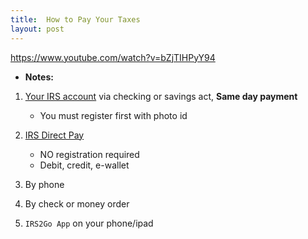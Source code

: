 ```yaml
---
title:  How to Pay Your Taxes 
layout: post
---
```


https://www.youtube.com/watch?v=bZjTIHPyY94

- **Notes:**

1. [Your IRS account](https://www.irs.gov/accounts) via checking or savings act, **Same day payment**
   - You must register first with photo id

2. [IRS Direct Pay](https://www.irs.gov/payments/direct-pay)
   - NO registration required
   - Debit, credit, e-wallet

3. By phone
4. By check or money order
5. `IRS2Go App` on your phone/ipad
